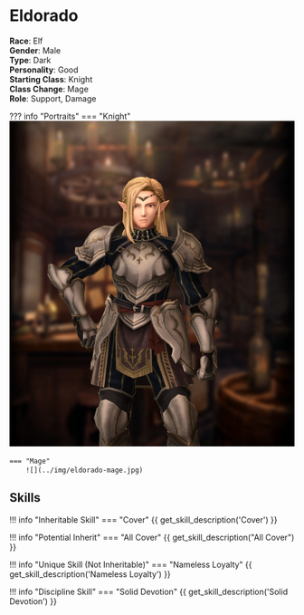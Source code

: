 # Eldorado

**Race**: Elf  
**Gender**: Male  
**Type**: Dark  
**Personality**: Good  
**Starting Class**: Knight  
**Class Change**: Mage  
**Role**: Support, Damage

??? info "Portraits"
    === "Knight"
        ![](../img/eldorado-knight.jpg)

    === "Mage"
        ![](../img/eldorado-mage.jpg)

## Skills

!!! info "Inheritable Skill"
    === "Cover"
        {{ get_skill_description('Cover') }}

!!! info "Potential Inherit"
    === "All Cover"
        {{ get_skill_description("All Cover") }}

!!! info "Unique Skill (Not Inheritable)"
    === "Nameless Loyalty"
        {{ get_skill_description('Nameless Loyalty') }}
        
!!! info "Discipline Skill"
    === "Solid Devotion"
        {{ get_skill_description('Solid Devotion') }}
